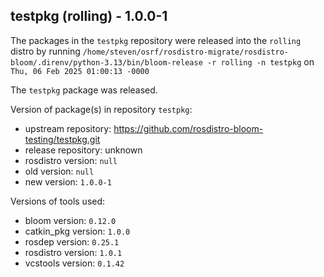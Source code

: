 ## testpkg (rolling) - 1.0.0-1

The packages in the `testpkg` repository were released into the `rolling` distro by running `/home/steven/osrf/rosdistro-migrate/rosdistro-bloom/.direnv/python-3.13/bin/bloom-release -r rolling -n testpkg` on `Thu, 06 Feb 2025 01:00:13 -0000`

The `testpkg` package was released.

Version of package(s) in repository `testpkg`:

- upstream repository: https://github.com/rosdistro-bloom-testing/testpkg.git
- release repository: unknown
- rosdistro version: `null`
- old version: `null`
- new version: `1.0.0-1`

Versions of tools used:

- bloom version: `0.12.0`
- catkin_pkg version: `1.0.0`
- rosdep version: `0.25.1`
- rosdistro version: `1.0.1`
- vcstools version: `0.1.42`


